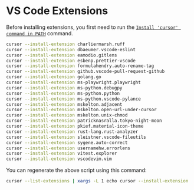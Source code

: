 # VS Code Extensions

Before installing extensions, you first need to run the
[`Install 'cursor' command in PATH`](https://code.visualstudio.com/docs/setup/mac#_launching-from-the-command-line)
command.

```bash
cursor --install-extension charliermarsh.ruff
cursor --install-extension dbaeumer.vscode-eslint
cursor --install-extension eamodio.gitlens
cursor --install-extension esbenp.prettier-vscode
cursor --install-extension formulahendry.auto-rename-tag
cursor --install-extension github.vscode-pull-request-github
cursor --install-extension golang.go
cursor --install-extension ms-playwright.playwright
cursor --install-extension ms-python.debugpy
cursor --install-extension ms-python.python
cursor --install-extension ms-python.vscode-pylance
cursor --install-extension mskelton.adjacent
cursor --install-extension mskelton.open-url-under-cursor
cursor --install-extension mskelton.unix-chmod
cursor --install-extension patricknasralla.tokyo-night-moon
cursor --install-extension pkief.material-icon-theme
cursor --install-extension rust-lang.rust-analyzer
cursor --install-extension sleistner.vscode-fileutils
cursor --install-extension sygene.auto-correct
cursor --install-extension usernamehw.errorlens
cursor --install-extension vitest.explorer
cursor --install-extension vscodevim.vim

```

You can regenerate the above script using this command:

```bash
cursor --list-extensions | xargs -L 1 echo cursor --install-extension | pbcopy
```
